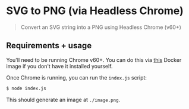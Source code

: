 # SVG to PNG (via Headless Chrome)

>Convert an SVG string into a PNG using Headless Chrome (v60+)

## Requirements + usage

You'll need to be running Chrome v60+. You can do this via [this](https://hub.docker.com/r/yukinying/chrome-headless-browser) Docker image if you don't have it installed yourself.

Once Chrome is running, you can run the `index.js` script:

```bash
$ node index.js
```

This should generate an image at `./image.png`.
